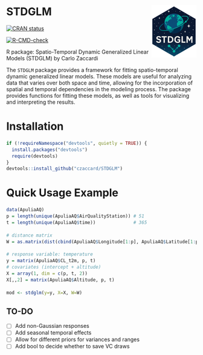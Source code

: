 
<!-- README.md is generated from README.Rmd. Please edit that file -->

# STDGLM <a href="https://czaccard.github.io/STDGLM/"><img src="man/figures/logo.png" align="right" height="139" alt="STDGLM website" /></a>

<!-- badges: start -->

[![CRAN
status](https://www.r-pkg.org/badges/version/STDGLM)](https://CRAN.R-project.org/package=STDGLM)
<!-- [![Codecov test coverage](https://codecov.io/gh/czaccard/STDGLM/graph/badge.svg)](https://app.codecov.io/gh/czaccard/STDGLM) -->
[![R-CMD-check](https://github.com/czaccard/STDGLM/actions/workflows/R-CMD-check.yaml/badge.svg)](https://github.com/czaccard/STDGLM/actions/workflows/R-CMD-check.yaml)
<!-- badges: end -->

R package: Spatio-Temporal Dynamic Generalized Linear Models (STDGLM) by
Carlo Zaccardi

The `STDGLM` package provides a framework for fitting spatio-temporal
dynamic generalized linear models. These models are useful for analyzing
data that varies over both space and time, allowing for the
incorporation of spatial and temporal dependencies in the modeling
process. The package provides functions for fitting these models, as
well as tools for visualizing and interpreting the results.

# Installation

``` r
if (!requireNamespace("devtools", quietly = TRUE)) {
  install.packages("devtools")
  require(devtools)
}
devtools::install_github("czaccard/STDGLM")
```

# Quick Usage Example

``` r
data(ApuliaAQ)
p = length(unique(ApuliaAQ$AirQualityStation)) # 51
t = length(unique(ApuliaAQ$time))              # 365

# distance matrix
W = as.matrix(dist(cbind(ApuliaAQ$Longitude[1:p], ApuliaAQ$Latitude[1:p])))

# response variable: temperature
y = matrix(ApuliaAQ$CL_t2m, p, t)
# covariates (intercept + altitude)
X = array(1, dim = c(p, t, 2))
X[,,2] = matrix(ApuliaAQ$Altitude, p, t)

mod <- stdglm(y=y, X=X, W=W)
```

## TO-DO

- [ ] Add non-Gaussian responses
- [ ] Add seasonal temporal effects
- [ ] Allow for different priors for variances and ranges
- [ ] Add bool to decide whether to save VC draws
